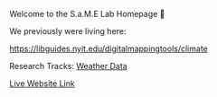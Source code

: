 Welcome to the S.a.M.E Lab Homepage 🥇

We previously were living here:

https://libguides.nyit.edu/digitalmappingtools/climate

Research Tracks:
[Weather Data](WeatherStation)

[Live Website Link](https://digitalfabricationlab-nyit-soad.github.io/SAME_LAB/)
